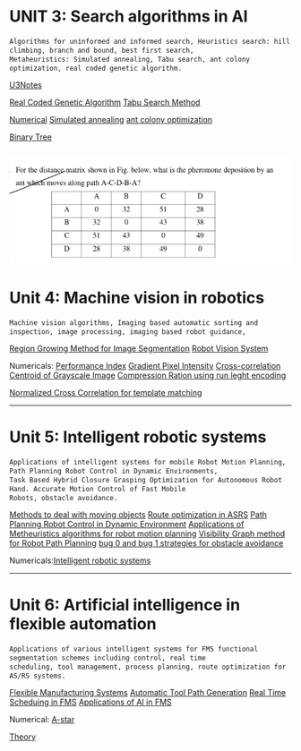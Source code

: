 # UNIT 3: Search algorithms in AI
	Algorithms for uninformed and informed search, Heuristics search: hill climbing, branch and bound, best first search,
	Metaheuristics: Simulated annealing, Tabu search, ant colony optimization, real coded genetic algorithm.

[U3Notes](U3Notes.md)

[Real Coded Genetic Algorithm](Real%20Coded%20Genetic%20Algorithm.md)
[](U3Notes.md#Informed%20Vs%20Uninformed|Informed%20Search%20and%20uninformed%20Search%20Algorithm)
[Tabu Search Method](Tabu%20search.md)

[Numerical](Numerical.md) 
	[Simulated annealing](Simulated%20annealing.md)
	[ant colony optimization](ant%20colony%20optimization.md)

[Binary Tree](Binary%20Tree.md)


![Pasted image 20240517013017](Pasted%20image%2020240517013017.png)
----------

# Unit 4: Machine vision in robotics
	Machine vision algorithms, Imaging based automatic sorting and inspection, image processing, imaging based robot guidance,

[Region Growing Method for Image Segmentation](Region%20Growing%20Method%20for%20Image%20Segmentation.md)
[Robot Vision System](Robot%20Vision%20System.md)

Numericals:
	 [Performance Index](Performance%20Index.md)
	[ Gradient Pixel Intensity](%20Gradient%20Pixel%20Intensity)
	[ Cross-correlation](%20Cross-correlation)
	[Centroid of Grayscale Image](Centroid%20of%20Grayscale%20Image.md)
	[Compression Ration using run leght encoding](Compression%20Ration%20using%20run%20leght%20encoding.md)

[Normalized Cross Correlation for template matching](Normalized%20Cross%20Correlation%20for%20template%20matching.md)


----------

# Unit 5: Intelligent robotic systems 
	Applications of intelligent systems for mobile Robot Motion Planning, Path Planning Robot Control in Dynamic Environments,
	Task Based Hybrid Closure Grasping Optimization for Autonomous Robot Hand. Accurate Motion Control of Fast Mobile
	Robots, obstacle avoidance.

[Methods to deal with moving objects](Methods%20to%20deal%20with%20moving%20objects.md)
[Route optimization in ASRS](Route%20optimization%20in%20ASRS.md)
[Path Planning Robot Control in Dynamic Environment](Path%20Planning%20Robot%20Control%20in%20Dynamic%20Environment.md)
[Applications of Metheuristics algorithms for robot motion planning](Applications%20of%20Metheuristics%20algorithms%20for%20robot%20motion%20planning.md)
[Visibility Graph method for Robot Path Planning](Visibility%20Graph%20method%20for%20Robot%20Path%20Planning.md)
[bug 0 and bug 1 strategies for obstacle avoidance](bug%200%20and%20bug%201%20strategies%20for%20obstacle%20avoidance.md)


Numericals:[Intelligent robotic systems](Intelligent%20robotic%20systems.md)


-------

# Unit 6: Artificial intelligence in flexible automation 
	Applications of various intelligent systems for FMS functional segmentation schemes including control, real time
	scheduling, tool management, process planning, route optimization for AS/RS systems.


[Flexible Manufacturing Systems](Flexible%20Manufacturing%20Systems.md)
[Automatic Tool Path Generation](Automatic%20Tool%20Path%20Generation.md)
[Real Time Scheduing in FMS](Real%20Time%20Scheduing%20in%20FMS.md)
[Applications of AI in FMS](Applications%20of%20AI%20in%20FMS.md)

Numerical: [A-star](A-star.md)

[Theory](Theory.md)

